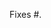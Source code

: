 <!---
  Thanks for contributing to Accentor!
  Make sure all GitHub actions (build & lint) will pass and fill out
  the template.

  If any changes to your PR are necessary, we will ask for them
  throughout the review process.
  --->

<!---
  Please include a summary of the change and which issue is
  fixed. Please also include relevant motivation and context.
  --->

Fixes #.

<!---
  If you did any manual testing (please do so), please mention so
  here. Provide instructions so we can reproduce those tests.
  --->

